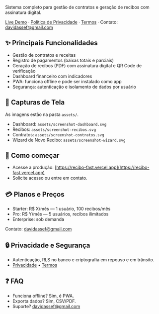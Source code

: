 Sistema completo para gestão de contratos e geração de recibos com assinatura digital.

[Live Demo](https://recibo-fast.vercel.app) · [Política de Privacidade](https://recibo-fast.vercel.app/privacy) · [Termos](https://recibo-fast.vercel.app/terms) · Contato: davidassef@gmail.com

## ✨ Principais Funcionalidades
- Gestão de contratos e receitas
- Registro de pagamentos (baixas totais e parciais)
- Geração de recibos (PDF) com assinatura digital e QR Code de verificação
- Dashboard financeiro com indicadores
- PWA: funciona offline e pode ser instalado como app
- Segurança: autenticação e isolamento de dados por usuário

## 📸 Capturas de Tela
As imagens estão na pasta `assets/`.

- Dashboard: `assets/screenshot-dashboard.svg`
- Recibos: `assets/screenshot-recibos.svg`
- Contratos: `assets/screenshot-contratos.svg`
- Wizard de Novo Recibo: `assets/screenshot-wizard.svg`

## 🚀 Como começar
- Acesse a produção: [https://recibo-fast.vercel.app](https://recibo-fast.vercel.app)
- Solicite acesso ou entre em contato.

## 💳 Planos e Preços
- Starter: R$ X/mês — 1 usuário, 100 recibos/mês
- Pro: R$ Y/mês — 5 usuários, recibos ilimitados
- Enterprise: sob demanda

Contato: davidassef@gmail.com

## 🔒 Privacidade e Segurança
- Autenticação, RLS no banco e criptografia em repouso e em trânsito.
- [Privacidade](https://recibo-fast.vercel.app/privacy) • [Termos](https://recibo-fast.vercel.app/terms)

## ❓ FAQ
- Funciona offline? Sim, é PWA.
- Exporta dados? Sim, CSV/PDF.
- Suporte? davidassef@gmail.com